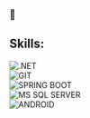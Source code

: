 ### 👋
## Skills:
![.NET](https://img.shields.io/badge/.NET-512BD4?style=for-the-badge&logo=.net&logoColor=white&labelColor=101010)<br>
![GIT](https://img.shields.io/badge/GIT-F05032?style=for-the-badge&logo=git&logoColor=white&labelColor=101010)<br>
![SPRING BOOT](https://img.shields.io/badge/Spring_Boot-6DB33F?style=for-the-badge&logo=spring-boot&logoColor=white&labelColor=101010)<br>
![MS SQL SERVER](https://img.shields.io/badge/MS_Sql_Server-CC2927?style=for-the-badge&logo=Microsoft-sql-server&logoColor=white&labelColor=101010)<br>
![ANDROID](https://img.shields.io/badge/Android-add827?style=for-the-badge&logo=Android&logoColor=white&labelColor=add827)<br>
<!--
**JoseMPacheco/JoseMPacheco** is a ✨ _special_ ✨ repository because its `README.md` (this file) appears on your GitHub profile.

Here are some ideas to get you started:

- 🔭 I’m currently working on ...
- 🌱 I’m currently learning ...
- 👯 I’m looking to collaborate on ...
- 🤔 I’m looking for help with ...
- 💬 Ask me about ...
- 📫 How to reach me: ...
- 😄 Pronouns: ...
- ⚡ Fun fact: ...
-->
